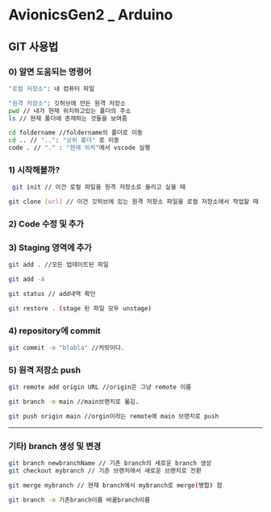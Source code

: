 # AvionicsGen2 _ Arduino
## GIT 사용법
### 0) 알면 도움되는 명령어

```bash
"로컬 저장소": 내 컴퓨터 파일

"원격 저장소": 깃허브에 만든 원격 저장소
pwd // 내가 현재 위치하고있는 폴더의 주소
ls // 현재 폴더에 존재하는 것들을 보여줌

cd foldername //foldername의 폴더로 이동
cd .. // "..": "상위 폴더" 로 이동
code . // "." : "현재 위치"에서 vscode 실행
```

### 1) 시작해볼까?

```bash
 git init // 이건 로컬 파일을 원격 저장소로 올리고 싶을 때 
```

```bash
git clone [url] // 이건 깃허브에 있는 원격 저장소 파일을 로컬 저장소에서 작업할 때
```

### 2) Code 수정 및 추가

### 3) Staging 영역에 추가

```bash
git add . //모든 업데이트된 파일
```

```bash
git add -A
```

```bash
git status // add내역 확인
```

```bash
git restore . (stage 된 파일 모두 unstage)
```

### 4) repository에 commit

```bash
git commit -m "blabla" //커밋이다.
```

### 5) 원격 저장소 push

```bash
git remote add origin URL //origin은 그냥 remote 이름
```

```bash
git branch -m main //main브랜치로 옮김.
```

```bash
git push origin main //orgin이라는 remote에 main 브랜치로 push
```

---

### 기타) branch 생성 및 변경

```bash
git branch newbranchName // 기존 branch의 새로운 branch 생성
git checkout mybranch // 기존 브랜치에서 새로운 브랜치로 전환

git merge mybranch // 현재 branch에서 mybranch로 merge(병합) 함

git branch -m 기존branch이름 바꿀branch이름
```

